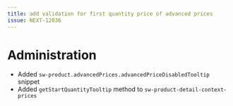 ```yaml
---
title: add validation for first quantity price of advanced prices
issue: NEXT-12036
---
```

# Administration
* Added `sw-product.advancedPrices.advancedPriceDisabledTooltip` snippet
* Added `getStartQuantityTooltip` method to `sw-product-detail-context-prices`
